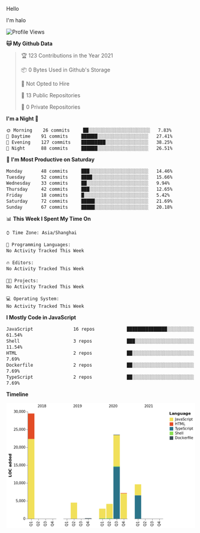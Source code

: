 Hello

I'm halo 
<!--START_SECTION:waka-->
![Profile Views](http://img.shields.io/badge/Profile%20Views-0-blue)

**🐱 My Github Data** 

> 🏆 123 Contributions in the Year 2021
 > 
> 📦 0 Bytes Used in Github's Storage 
 > 
> 🚫 Not Opted to Hire
 > 
> 📜 13 Public Repositories 
 > 
> 🔑 0 Private Repositories  
 > 
**I'm a Night 🦉** 

```text
🌞 Morning    26 commits     ██░░░░░░░░░░░░░░░░░░░░░░░   7.83% 
🌆 Daytime    91 commits     ██████░░░░░░░░░░░░░░░░░░░   27.41% 
🌃 Evening    127 commits    █████████░░░░░░░░░░░░░░░░   38.25% 
🌙 Night      88 commits     ██████░░░░░░░░░░░░░░░░░░░   26.51%

```
📅 **I'm Most Productive on Saturday** 

```text
Monday       48 commits     ███░░░░░░░░░░░░░░░░░░░░░░   14.46% 
Tuesday      52 commits     ████░░░░░░░░░░░░░░░░░░░░░   15.66% 
Wednesday    33 commits     ██░░░░░░░░░░░░░░░░░░░░░░░   9.94% 
Thursday     42 commits     ███░░░░░░░░░░░░░░░░░░░░░░   12.65% 
Friday       18 commits     █░░░░░░░░░░░░░░░░░░░░░░░░   5.42% 
Saturday     72 commits     █████░░░░░░░░░░░░░░░░░░░░   21.69% 
Sunday       67 commits     █████░░░░░░░░░░░░░░░░░░░░   20.18%

```


📊 **This Week I Spent My Time On** 

```text
⌚︎ Time Zone: Asia/Shanghai

💬 Programming Languages: 
No Activity Tracked This Week

🔥 Editors: 
No Activity Tracked This Week

🐱‍💻 Projects: 
No Activity Tracked This Week

💻 Operating System: 
No Activity Tracked This Week

```

**I Mostly Code in JavaScript** 

```text
JavaScript               16 repos            ███████████████░░░░░░░░░░   61.54% 
Shell                    3 repos             ███░░░░░░░░░░░░░░░░░░░░░░   11.54% 
HTML                     2 repos             ██░░░░░░░░░░░░░░░░░░░░░░░   7.69% 
Dockerfile               2 repos             ██░░░░░░░░░░░░░░░░░░░░░░░   7.69% 
TypeScript               2 repos             ██░░░░░░░░░░░░░░░░░░░░░░░   7.69%

```


**Timeline**

![Chart not found](https://raw.githubusercontent.com/haloislet/haloislet/master/charts/bar_graph.png) 


<!--END_SECTION:waka-->


<!--[![haloislet's github stats](https://github-readme-stats.vercel.app/api?username=haloislet)](https://github.com/haloislet)-->
